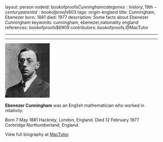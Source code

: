 layout: person
nodeid: bookofproofs$Cunningham
categories: history,19th-century
parentid: bookofproofs$603
tags: origin-england
title: Cunningham, Ebenezer
born: 1881
died: 1977
description: Some facts about Ebenezer Cunningham
keywords: cunningham, ebenezer,nationality england
references: bookofproofs$6909
contributors: bookofproofs,@MacTutor

---


---

![Cunningham.jpg](https://github.com/bookofproofs/bookofproofs.github.io/blob/main/_sources/_assets/images/portraits/Cunningham.jpg?raw=true)

**Ebenezer Cunningham** was an English mathematician who worked in relativity.

Born 7 May 1881 Hackney, London, England. Died 12 February 1977 Corbridge Northumberland, England.


View full biography at [MacTutor](https://mathshistory.st-andrews.ac.uk/Biographies/Cunningham/).